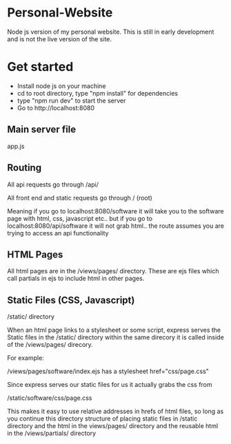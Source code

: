 # Personal-Website
Node js version of my personal website. This is still in early development and is not the live version of the site.

# Get started
- Install node js on your machine
- cd to root directory, type "npm install" for dependencies
- type "npm run dev" to start the server
- Go to http://localhost:8080

## Main server file
app.js

## Routing
All api requests go through /api/

All front end and static requests go through /          (root)

Meaning if you go to localhost:8080/software it will take you to the software page
with html, css, javascript etc.. but if you go to localhost:8080/api/software
it will not grab html.. the route assumes you are trying to access an api functionality

## HTML Pages
All html pages are in the /views/pages/ directory. These are ejs files which
call partials in ejs to include html in other pages.

## Static Files (CSS, Javascript)
/static/ directory

When an html page links to a stylesheet or some script, express serves the Static
files in the /static/ directory within the same direcory it is called inside
of the /views/pages/ direcory.

For example:

/views/pages/software/index.ejs     has a stylesheet href="css/page.css"

Since express serves our static files for us it actually grabs the css from

/static/software/css/page.css

This makes it easy to use relative addresses in hrefs of html files, so long
as you continue this directory structure of placing static files in /static
directory and the html in the views/pages/ directory and the reusable html
in the /views/partials/ directory
